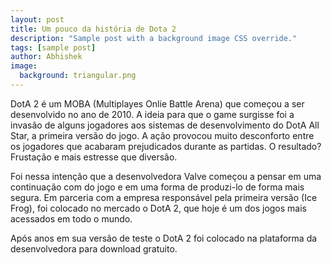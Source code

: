 ```yaml
---
layout: post
title: Um pouco da história de Dota 2
description: "Sample post with a background image CSS override."
tags: [sample post]
author: Abhishek
image:
  background: triangular.png
---
```


DotA 2 é um MOBA (Multiplayes Onlie Battle Arena) que começou a ser desenvolvido no ano de 2010. A ideia para que o game surgisse foi a invasão de alguns jogadores aos sistemas de desenvolvimento do DotA All Star, a primeira versão do jogo. A ação provocou muito desconforto entre os jogadores que acabaram prejudicados durante as partidas. O resultado? Frustação e mais estresse que diversão.


Foi nessa intenção que a desenvolvedora Valve começou a pensar em uma continuação com do jogo e em uma forma de produzi-lo de forma mais segura. Em parceria com a empresa responsável pela primeira versão (Ice Frog), foi colocado no mercado o DotA 2, que hoje é um dos jogos mais acessados em todo o mundo.

Após anos em sua versão de teste o DotA 2 foi colocado na plataforma da desenvolvedora para download gratuito.
